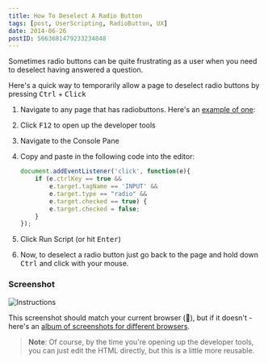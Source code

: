 ```yaml
---
title: How To Deselect A Radio Button
tags: [post, UserScripting, RadioButton, UX]
date: 2014-06-26
postID: 5663681479233234848
---
```


Sometimes radio buttons can be quite frustrating as a user when you need to deselect having answered a question.

Here's a quick way to temporarily allow a page to deselect radio buttons by pressing <kbd>Ctrl</kbd> + <kbd>Click</kbd>

1. Navigate to any page that has radiobuttons.  Here's an [example of one](http://jsfiddle.net/KyleMit/8vu8v/show/):
2. Click <kbd>F12</kbd> to open up the developer tools
3. Navigate to the Console Pane
4. Copy and paste in the following code into the editor:

    ```js
    document.addEventListener('click', function(e){
        if (e.ctrlKey == true &&
            e.target.tagName == 'INPUT' &&
            e.target.type == "radio" &&
            e.target.checked == true) {
            e.target.checked = false;
        }
    });
    ```

5. Click Run Script (or hit <kbd>Enter</kbd>)
6. Now, to deselect a radio button just go back to the page and hold down <kbd>Ctrl</kbd> and click with your mouse.

### Screenshot

<img id="browserInstructions" src="https://i.imgur.com/aeUS4la.gif" alt="Instructions"/>

This screenshot should match your current browser (🤞), but if it doesn't - here's an [album of screenshots for different browsers](http://imgur.com/a/SB8rN).

<div><script>
//http://stackoverflow.com/a/9851769/1366033
var isFirefox = typeof InstallTrigger !== 'undefined';
var isIE = /*@cc_on!@*/false || !!document.documentMode;

var img = document.getElementById('browserInstructions');

if (isFirefox) {
    img.src = 'https://i.imgur.com/xDodZUR.gif';
} else if (isIE) {
    img.src = 'https://i.imgur.com/tgWvanJ.gif';
}
</script></div>


> **Note**: Of course, by the time you're opening up the developer tools, you can just edit the HTML directly, but this is a little more reusable.




